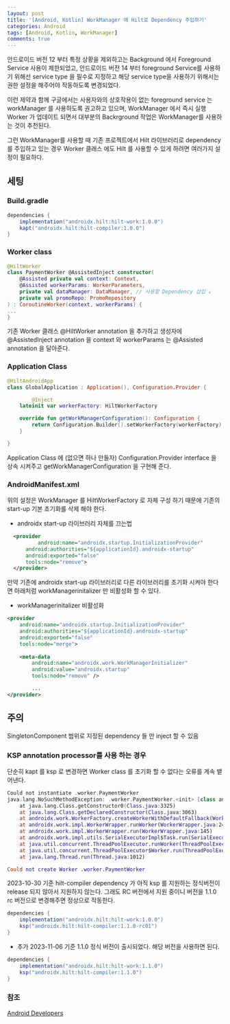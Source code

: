 ```yaml
---
layout: post
title: '[Android, Kotlin] WorkManager 에 Hilt로 Dependency 주입하기'
categories: Android
tags: [Android, Kotlin, WorkManager]
comments: true
---
```


안드로이드 버전 12 부터 특정 상황을 제외하고는 Background 에서 Foreground Service 사용이 제한되었고, 
안드로이드 버전 14 부터 foreground Service를 사용하기 위해선 service type 을 필수로 지정하고 해당 service type을 사용하기 위해서는 권한 설정을 해주어야 작동하도록 변경되었다.


이런 제약과 함께 구글에서는 사용자와의 상호작용이 없는 foreground service 는 workManager 를 사용하도록 권고하고 있으며,
WorkManager 에서 즉시 실행 Worker 가 업데이트 되면서 대부분의 Backrground 작업은 WorkManager를 사용하는 것이 추천된다.


그런 WorkManager를 사용할 때 기존 프로젝트에서 Hilt 라이브러리로 dependency를 주입하고 있는 경우
Worker 클래스 에도 Hilt 를 사용할 수 있게 하려면 여러가지 설정이 필요하다.

## 세팅

### Build.gradle

```gradle
dependencies {
    implementation("androidx.hilt:hilt-work:1.0.0")
    kapt("androidx.hilt:hilt-compiler:1.0.0")
}
```

### Worker class
```kotlin
@HiltWorker
class PaymentWorker @AssistedInject constructor(
    @Assisted private val context: Context,
    @Assisted workerParams: WorkerParameters,
    private val dataManager: DataManager, // 사용할 Dependency 삽입 ↓
    private val promoRepo: PromoRepository
) : CoroutineWorker(context, workerParams) {
...
}
```

기존 Worker 클래스 @HiltWorker annotation 을 추가하고 생성자에 @AssistedInject annotation 을  context 와 workerParams 는 @Assisted annotation 을 달아준다.

### Application Class
```kotlin
@HiltAndroidApp
class GlobalApplication : Application(), Configuration.Provider {

		@Inject
    lateinit var workerFactory: HiltWorkerFactory

    override fun getWorkManagerConfiguration(): Configuration {
        return Configuration.Builder().setWorkerFactory(workerFactory).build()
    }

}
```

Application Class 에 (없으면 하나 만들자) Configuration.Provider interface 을 상속 시켜주고 getWorkManagerConfiguration 을 구현해 준다. 

### AndroidManifest.xml

위의 설정은 WorkManager 를 HiltWorkerFactory 로  자체 구성 하기 때문에 기존의 start-up 기본 초기화를 삭제 해야 한다.

- androidx start-up 라이브러리 자체를 끄는법

```xml
  <provider
		  android:name="androidx.startup.InitializationProvider"
      android:authorities="${applicationId}.androidx-startup"
      android:exported="false"
      tools:node="remove">
  </provider>
```

만약 기존에 androidx start-up 라이브러리로 다른 라이브러리를 초기화 시켜야 한다면 아래처럼 workManagerinitalizer 만 비활성화 할 수 있다.

- workManagerinitalizer 비활성화

```xml
<provider
    android:name="androidx.startup.InitializationProvider"
    android:authorities="${applicationId}.androidx-startup"
    android:exported="false"
    tools:node="merge">
    
    <meta-data
        android:name="androidx.work.WorkManagerInitializer"
        android:value="androidx.startup"
        tools:node="remove" />

		...
</provider>
```

## 주의

SingletonComponent 범위로 지정된 dependency 들 만 inject 할 수 있음

### KSP annotation processor를 사용 하는 경우

단순히 kapt 를 ksp 로 변경하면 Worker class 를 초기화 할 수 없다는 오류를 계속 뱉어낸다.

```kotlin
Could not instantiate .worker.PaymentWorker
java.lang.NoSuchMethodException: .worker.PaymentWorker.<init> [class android.content.Context, class androidx.work.WorkerParameters]
	at java.lang.Class.getConstructor0(Class.java:3325)
	at java.lang.Class.getDeclaredConstructor(Class.java:3063)
	at androidx.work.WorkerFactory.createWorkerWithDefaultFallback(WorkerFactory.java:95)
	at androidx.work.impl.WorkerWrapper.runWorker(WorkerWrapper.java:243)
	at androidx.work.impl.WorkerWrapper.run(WorkerWrapper.java:145)
	at androidx.work.impl.utils.SerialExecutorImpl$Task.run(SerialExecutorImpl.java:96)
	at java.util.concurrent.ThreadPoolExecutor.runWorker(ThreadPoolExecutor.java:1145)
	at java.util.concurrent.ThreadPoolExecutor$Worker.run(ThreadPoolExecutor.java:644)
	at java.lang.Thread.run(Thread.java:1012)

Could not create Worker .worker.PaymentWorker
```

2023-10-30 기준 hilt-compiler dependency 가 아직 ksp 를 지원하는 정식버전이 release 되지 않아서 지원하지 않는다. 그래도 RC 버전에서  지원 중이니 버전을  1.1.0 rc 버전으로 변경해주면 정상으로 작동한다.

```gradle
dependencies {
    implementation("androidx.hilt:hilt-work:1.0.0")
    ksp("androidx.hilt:hilt-compiler:1.1.0-rc01")
}
```

+ 추가 2023-11-06 기준 1.1.0 정식 버전이 출시되었다. 해당 버전을 사용하면 된다.

```gradle
dependencies {
    implementation("androidx.hilt:hilt-work:1.1.0")
    ksp("androidx.hilt:hilt-compiler:1.1.0")
}
```

### 참조
[Android Developers](https://developer.android.com/training/dependency-injection/hilt-jetpack?hl=ko#workmanager)
